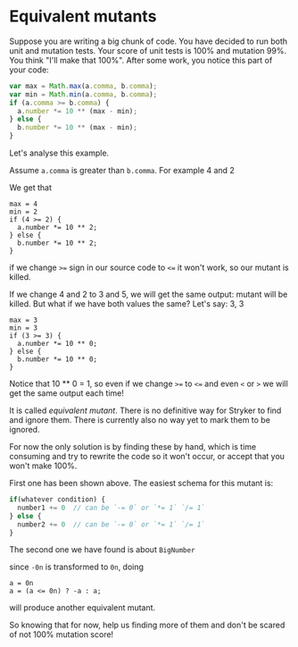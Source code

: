 # Equivalent mutants

Suppose you are writing a big chunk of code. You have decided to run both unit and mutation tests.
Your score of unit tests is 100% and mutation 99%. You think "I'll make that 100%". After some work, you notice this part of your code:

```js
var max = Math.max(a.comma, b.comma);
var min = Math.min(a.comma, b.comma);
if (a.comma >= b.comma) {
  a.number *= 10 ** (max - min);
} else {
  b.number *= 10 ** (max - min);
}
```

Let's analyse this example.

Assume `a.comma` is greater than `b.comma`. For example 4 and 2

We get that
```
max = 4
min = 2
if (4 >= 2) {
  a.number *= 10 ** 2;
} else {
  b.number *= 10 ** 2;
}
```
if we change `>=` sign in our source code to `<=` it won't work, so our mutant is killed.

If we change 4 and 2 to 3 and 5, we will get the same output: mutant will be killed.
But what if we have both values the same? Let's say: 3, 3

```
max = 3
min = 3
if (3 >= 3) {
  a.number *= 10 ** 0;
} else {
  b.number *= 10 ** 0;
}
```

Notice that 10 ** 0 = 1, so even if we change `>=` to `<=` and even `<` or `>` we will get the same output each time!

It is called _equivalent mutant_. There is no definitive way for Stryker to find and ignore them. There is currently also no way yet to mark them to be ignored.

For now the only solution is by finding these by hand, which is time consuming and try to rewrite the code so it won't occur, or accept that you won't make 100%.

First one has been shown above. The easiest schema for this mutant is:

```js
if(whatever condition) {
  number1 += 0  // can be `-= 0` or `*= 1` `/= 1`
} else {
  number2 += 0  // can be `-= 0` or `*= 1` `/= 1`
}
```

The second one we have found is about `BigNumber`

since `-0n` is transformed to `0n`, doing

```
a = 0n
a = (a <= 0n) ? -a : a;
```

will produce another equivalent mutant.

So knowing that for now, help us finding more of them and don't be scared of not 100% mutation score!
